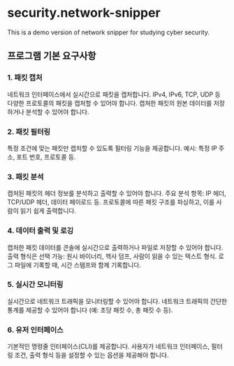 # security.network-snipper
This is a demo version of network snipper for studying cyber security.


## 프로그램 기본 요구사항
### 1. 패킷 캡처

네트워크 인터페이스에서 실시간으로 패킷을 캡처합니다.
IPv4, IPv6, TCP, UDP 등 다양한 프로토콜의 패킷을 캡처할 수 있어야 합니다.
캡처한 패킷의 원본 데이터를 저장하거나 분석할 수 있어야 합니다.

### 2. 패킷 필터링

특정 조건에 맞는 패킷만 캡처할 수 있도록 필터링 기능을 제공합니다.
예시: 특정 IP 주소, 포트 번호, 프로토콜 등.

### 3. 패킷 분석

캡처된 패킷의 헤더 정보를 분석하고 출력할 수 있어야 합니다.
주요 분석 항목: IP 헤더, TCP/UDP 헤더, 데이터 페이로드 등.
프로토콜에 따른 패킷 구조를 파싱하고, 이를 사람이 읽기 쉽게 출력합니다.

### 4. 데이터 출력 및 로깅

캡처한 패킷 데이터를 콘솔에 실시간으로 출력하거나 파일로 저장할 수 있어야 합니다.
출력 형식은 선택 가능: 원시 바이너리, 헥사 덤프, 사람이 읽을 수 있는 텍스트 형식.
로그 파일에 기록할 때, 시간 스탬프와 함께 기록합니다.

### 5. 실시간 모니터링

실시간으로 네트워크 트래픽을 모니터링할 수 있어야 합니다.
네트워크 트래픽의 간단한 통계를 제공할 수 있어야 합니다 (예: 초당 패킷 수, 총 패킷 수 등).

### 6. 유저 인터페이스

기본적인 명령줄 인터페이스(CLI)를 제공합니다.
사용자가 네트워크 인터페이스, 필터링 조건, 출력 형식 등을 설정할 수 있는 옵션을 제공해야 합니다.

